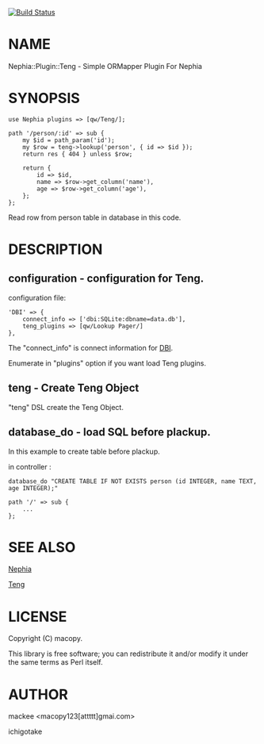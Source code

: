 [![Build Status](https://travis-ci.org/mackee/Nephia-Plugin-Teng.png?branch=master)](https://travis-ci.org/mackee/Nephia-Plugin-Teng)
# NAME

Nephia::Plugin::Teng - Simple ORMapper Plugin For Nephia

# SYNOPSIS

    use Nephia plugins => [qw/Teng/];

    path '/person/:id' => sub {
        my $id = path_param('id');
        my $row = teng->lookup('person', { id => $id });
        return res { 404 } unless $row;

        return {
            id => $id,
            name => $row->get_column('name'),
            age => $row->get_column('age'),
        };
    };

Read row from person table in database in this code.

# DESCRIPTION

## configuration - configuration for Teng.

configuration file:

    'DBI' => {
        connect_info => ['dbi:SQLite:dbname=data.db'],
        teng_plugins => [qw/Lookup Pager/]
    },

The "connect\_info" is connect information for [DBI](http://search.cpan.org/perldoc?DBI).

Enumerate in "plugins" option if you want load Teng plugins.

## teng - Create Teng Object

"teng" DSL create the Teng Object.

## database\_do - load SQL before plackup.

In this example to create table before plackup.

in controller :

    database_do "CREATE TABLE IF NOT EXISTS person (id INTEGER, name TEXT, age INTEGER);"

    path '/' => sub {
        ...
    };

# SEE ALSO

[Nephia](http://search.cpan.org/perldoc?Nephia)

[Teng](http://search.cpan.org/perldoc?Teng)

# LICENSE

Copyright (C) macopy.

This library is free software; you can redistribute it and/or modify
it under the same terms as Perl itself.

# AUTHOR

mackee <macopy123\[attttt\]gmai.com>

ichigotake
